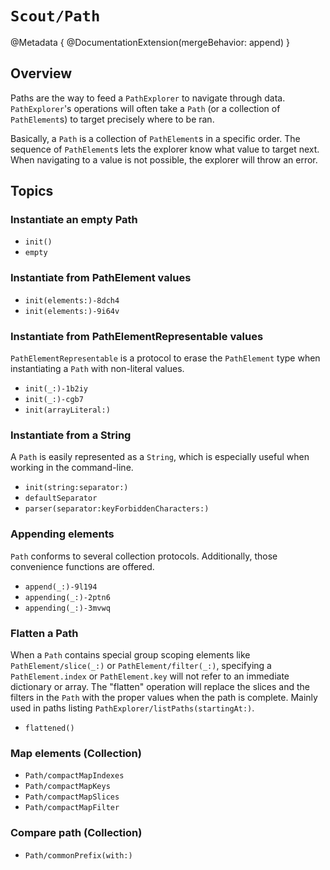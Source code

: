 # ``Scout/Path``

@Metadata {
    @DocumentationExtension(mergeBehavior: append)
}

## Overview

Paths are the way to feed a ``PathExplorer`` to navigate through data. `PathExplorer`'s operations will often take a `Path` (or a collection of ``PathElement``s) to target precisely where to be ran.

Basically, a `Path` is a collection of ``PathElement``s in a specific order. The sequence of `PathElement`s lets the explorer know what value to target next. When navigating to a value is not possible, the explorer will throw an error.

## Topics

### Instantiate an empty Path

- ``init()``
- ``empty``

### Instantiate from PathElement values

- ``init(elements:)-8dch4``
- ``init(elements:)-9i64v``

### Instantiate from PathElementRepresentable values

``PathElementRepresentable`` is a protocol to erase the `PathElement` type when instantiating a `Path` with non-literal values.

- ``init(_:)-1b2iy``
- ``init(_:)-cgb7``
- ``init(arrayLiteral:)``

### Instantiate from a String

A `Path` is easily represented as a `String`, which is especially useful when working in the command-line.

- ``init(string:separator:)``
- ``defaultSeparator``
- ``parser(separator:keyForbiddenCharacters:)``

### Appending elements

`Path` conforms to several collection protocols. Additionally, those convenience functions are offered.

- ``append(_:)-9l194``
- ``appending(_:)-2ptn6``
- ``appending(_:)-3mvwq``

### Flatten a Path

When a `Path` contains special group scoping elements like ``PathElement/slice(_:)`` or ``PathElement/filter(_:)``, specifying a `PathElement.index` or `PathElement.key` will not refer to an immediate dictionary or array. The "flatten" operation will replace the slices and the filters in the `Path` with the proper values when the path is complete. Mainly used in paths listing ``PathExplorer/listPaths(startingAt:)``.

- ``flattened()``

### Map elements (Collection)

- ``Path/compactMapIndexes``
- ``Path/compactMapKeys``
- ``Path/compactMapSlices``
- ``Path/compactMapFilter``

### Compare path (Collection)

- ``Path/commonPrefix(with:)``
